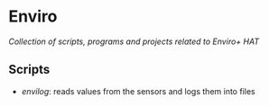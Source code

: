 # Enviro
*Collection of scripts, programs and projects related to Enviro+ HAT*

## Scripts
 - *envilog*: reads values from the sensors and logs them into files
